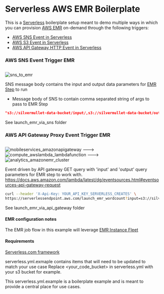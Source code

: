 # Serverless AWS EMR Boilerplate

This is a [Serverless](https://www.npmjs.com/package/serverless) boilerplate setup meant to demo multiple ways in which you can provision [AWS EMR](https://docs.aws.amazon.com/emr/latest/ManagementGuide/emr-what-is-emr.html) on-demand through the following triggers:

* [AWS SNS Event in Serverless](https://serverless.com/framework/docs/providers/aws/events/sns/)
* [AWS S3 Event in Serverless](https://serverless.com/framework/docs/providers/aws/events/s3/)
* [AWS API Gateway HTTP Event in Serverless](https://serverless.com/framework/docs/providers/aws/events/apigateway/)

### AWS SNS Event Trigger EMR

##
![sns_to_emr](https://user-images.githubusercontent.com/538171/33153864-599a9240-cf99-11e7-9bc6-c102283672eb.png)

SNS message body contains the input and output data parameters for [EMR Step](https://docs.aws.amazon.com/emr/latest/DeveloperGuide//emr-steps.html) to run

* Message body of SNS to contain comma separated string of args to pass to EMR Step
```json
"s3://silvermullet-data-bucket/input/,s3://silvermullet-data-bucket/output/"
```

See launch_emr_via_sns folder


### AWS API Gateway Proxy Event Trigger EMR

##
![mobileservices_amazonapigateway](https://user-images.githubusercontent.com/538171/33153525-1c471212-cf97-11e7-9c46-7297a2f95b4b.png) --->
![compute_awslambda_lambdafunction](https://user-images.githubusercontent.com/538171/32766526-3cc3a228-c8c4-11e7-949d-c08d9e7e9719.png) ---> ![analytics_amazonemr_cluster](https://user-images.githubusercontent.com/538171/32766582-89f244fa-c8c4-11e7-8099-7373c944949e.png)

Event driven by API gateway GET query with 'input' and 'output' query parameters for EMR step to work with.
https://docs.aws.amazon.com/lambda/latest/dg/eventsources.html#eventsources-api-gateway-request

```bash
curl --header 'X-Api-Key: YOUR_API_KEY_SERVERLESS_CREATES' \
https://serverlessendpoint.aws.com/launch_emr_wordcount?input=s3://silvermullet-data-bucket/input/?output=s3://silvermullet-data-bucket/output/
```

See launch_emr_via_api_gateway folder


#### EMR configuration notes

The EMR job flow in this example will leverage [EMR Instance Fleet](https://docs.aws.amazon.com/emr/latest/ManagementGuide/emr-instance-fleet.html)

#### Requirements

[Serverless.com framework](https://www.npmjs.com/package/serverless)

serverless.yml.exmaple contains items that will need to be updated to match your use case
Replace <your_code_bucket> in serverless.yml with your s3 bucket for example.

This serverless.yml.example is a boilerplate example and is meant to provide a central place for use cases.
